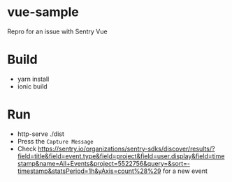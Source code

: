 # vue-sample

Repro for an issue with Sentry Vue

# Build

- yarn install
- ionic build

# Run
- http-serve ./dist
- Press the `Capture Message`
- Check https://sentry.io/organizations/sentry-sdks/discover/results/?field=title&field=event.type&field=project&field=user.display&field=timestamp&name=All+Events&project=5522756&query=&sort=-timestamp&statsPeriod=1h&yAxis=count%28%29 for a new event
